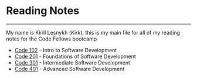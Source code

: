 # Reading Notes

---

My name is Kirill Lesnykh (*Kirk*), this is my main file for all of my reading notes for the Code Fellows bootcamp

- [Code 102](/reading-notes/code-102/tableofcontents) - Intro to Software Development
- [Code 201](/reading-notes/code-201/tableofcontents) - Foundations of Software Development
- [Code 301](/reading-notes/code-301/tableofcontents) - Intermediate Software Development
- [Code 401](/reading-notes/code-401/tableofcontents) - Advanced Software Development
